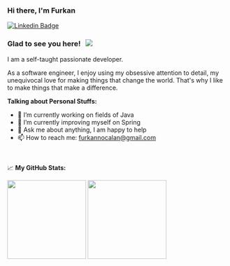 ### Hi there, I'm Furkan

[![Linkedin Badge](https://img.shields.io/badge/-LinkedIn-0e76a8?style=flat-square&logo=Linkedin&logoColor=white)](https://www.linkedin.com/in/furkan-ocalan-16186a174/)

### Glad to see you here! &nbsp; ![](https://visitor-badge.glitch.me/badge?page_id=furkaano.furkaano)

I am a self-taught passionate developer.

As a software engineer, I enjoy using my obsessive attention to detail, my unequivocal love for making things that change the world. That's why I like to make things that make a difference.  

**Talking about Personal Stuffs:**

- 🔭 I’m currently working on fields of Java
- 🌱 I’m currently improving myself on Spring
- 💬 Ask me about anything, I am happy to help
- 📫 How to reach me: furkannocalan@gmail.com

</br>


📈 **My GitHub Stats:**

<p>
  <img height="180em" src="https://github-readme-stats.vercel.app/api?username=furkaano&show_icons=true&hide_border=true&&count_private=true&include_all_commits=true" />
  <img height="180em" src="https://github-readme-stats.vercel.app/api/top-langs/?username=furkaano&exclude_repo=KNN-Image-Classification&show_icons=true&hide_border=true&layout=compact&langs_count=8"/>
</p>
